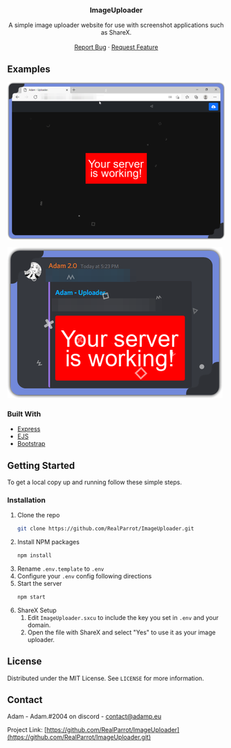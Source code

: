 
<!-- PROJECT LOGO -->
<br />
<p align="center">
  <h3 align="center">ImageUploader</h3>

  <p align="center">
    A simple image uploader website for use with screenshot applications such as ShareX.
    <br />
    <br />
    <a href="https://github.com/RealParrot/ImageUploader/issues">Report Bug</a>
    ·
    <a href="https://github.com/RealParrot/ImageUploader/issues">Request Feature</a>
  </p>
</p>

<!-- ABOUT THE PROJECT -->

## Examples

![Website](heyo/screenshot.png)

![Discord Embed](heyo/discord.png)

### Built With

- [Express](https://expressjs.com/)
- [EJS](https://ejs.co/)
- [Bootstrap](https://getbootstrap.com/)

<!-- GETTING STARTED -->

## Getting Started

To get a local copy up and running follow these simple steps.

### Installation

1. Clone the repo
   ```sh
   git clone https://github.com/RealParrot/ImageUploader.git
   ```
2. Install NPM packages
   ```sh
   npm install
   ```
3. Rename `.env.template` to `.env`
4. Configure your `.env` config following directions
5. Start the server
   ```sh
   npm start
   ```
6. ShareX Setup
   1. Edit `ImageUploader.sxcu` to include the key you set in `.env` and your domain.
   2. Open the file with ShareX and select "Yes" to use it as your image uploader.

<!-- LICENSE -->

## License

Distributed under the MIT License. See `LICENSE` for more information.

<!-- CONTACT -->

## Contact

Adam - Adam.#2004 on discord - contact@adamp.eu

Project Link: [https://github.com/RealParrot/ImageUploader](https://github.com/RealParrot/ImageUploader.git)

<!-- MARKDOWN LINKS & IMAGES -->
<!-- https://www.markdownguide.org/basic-syntax/#reference-style-links -->


